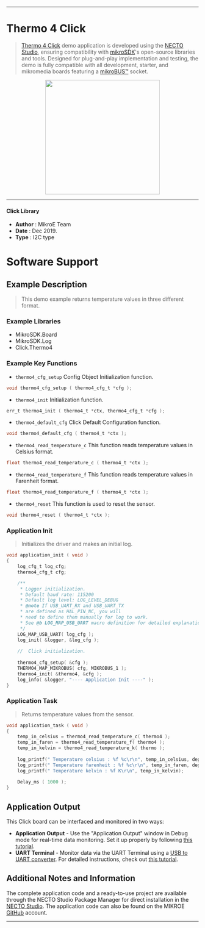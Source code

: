 
---
# Thermo 4  Click

> [Thermo 4 Click](https://www.mikroe.com/?pid_product=MIKROE-2632) demo application is developed using
the [NECTO Studio](https://www.mikroe.com/necto), ensuring compatibility with [mikroSDK](https://www.mikroe.com/mikrosdk)'s
open-source libraries and tools. Designed for plug-and-play implementation and testing, the demo is fully compatible with
all development, starter, and mikromedia boards featuring a [mikroBUS&trade;](https://www.mikroe.com/mikrobus) socket.

<p align="center">
  <img src="https://www.mikroe.com/?pid_product=MIKROE-2632&image=1" height=300px>
</p>

---

#### Click Library

- **Author**        : MikroE Team
- **Date**          : Dec 2019.
- **Type**          : I2C type

# Software Support

## Example Description

> This demo example returns temperature values in three different format.

### Example Libraries

- MikroSDK.Board
- MikroSDK.Log
- Click.Thermo4

### Example Key Functions

- `thermo4_cfg_setup` Config Object Initialization function. 
```c
void thermo4_cfg_setup ( thermo4_cfg_t *cfg );
``` 
 
- `thermo4_init` Initialization function. 
```c
err_t thermo4_init ( thermo4_t *ctx, thermo4_cfg_t *cfg );
```

- `thermo4_default_cfg` Click Default Configuration function. 
```c
void thermo4_default_cfg ( thermo4_t *ctx );
```

- `thermo4_read_temperature_c` This function reads temperature values in Celsius format. 
```c
float thermo4_read_temperature_c ( thermo4_t *ctx );
```
 
- `thermo4_read_temperature_f` This function reads temperature values in Farenheit format. 
```c
float thermo4_read_temperature_f ( thermo4_t *ctx );
```

- `thermo4_reset` This function is used to reset the sensor. 
```c
void thermo4_reset ( thermo4_t *ctx );
```

### Application Init

> Initializes the driver and makes an initial log.

```c
void application_init ( void )
{
    log_cfg_t log_cfg;
    thermo4_cfg_t cfg;

    /** 
     * Logger initialization.
     * Default baud rate: 115200
     * Default log level: LOG_LEVEL_DEBUG
     * @note If USB_UART_RX and USB_UART_TX 
     * are defined as HAL_PIN_NC, you will 
     * need to define them manually for log to work. 
     * See @b LOG_MAP_USB_UART macro definition for detailed explanation.
     */
    LOG_MAP_USB_UART( log_cfg );
    log_init( &logger, &log_cfg );
    
    //  Click initialization.
    
    thermo4_cfg_setup( &cfg );
    THERMO4_MAP_MIKROBUS( cfg, MIKROBUS_1 );
    thermo4_init( &thermo4, &cfg );
    log_info( &logger, "---- Application Init ----" );
}
```

### Application Task

> Returns temperature values from the sensor.

```c
void application_task ( void )
{
    temp_in_celsius = thermo4_read_temperature_c( thermo4 );
    temp_in_faren = thermo4_read_temperature_f( thermo4 );
    temp_in_kelvin = thermo4_read_temperature_k( thermo );
    
    log_printf(" Temperature celsius : %f %c\r\n", temp_in_celsius, deg_cel);
    log_printf(" Temperature farenheit : %f %c\r\n", temp_in_faren, deg_far);
    log_printf(" Temperature kelvin : %f K\r\n", temp_in_kelvin);
    
    Delay_ms ( 1000 );
}
```


## Application Output

This Click board can be interfaced and monitored in two ways:
- **Application Output** - Use the "Application Output" window in Debug mode for real-time data monitoring.
Set it up properly by following [this tutorial](https://www.youtube.com/watch?v=ta5yyk1Woy4).
- **UART Terminal** - Monitor data via the UART Terminal using
a [USB to UART converter](https://www.mikroe.com/click/interface/usb?interface*=uart,uart). For detailed instructions,
check out [this tutorial](https://help.mikroe.com/necto/v2/Getting%20Started/Tools/UARTTerminalTool).

## Additional Notes and Information

The complete application code and a ready-to-use project are available through the NECTO Studio Package Manager for 
direct installation in the [NECTO Studio](https://www.mikroe.com/necto). The application code can also be found on
the MIKROE [GitHub](https://github.com/MikroElektronika/mikrosdk_click_v2) account.

---
